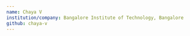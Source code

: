 ```yaml
---
name: Chaya V
institution/company: Bangalore Institute of Technology, Bangalore
github: chaya-v
---
```

